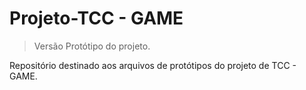 # Projeto-TCC - GAME
> Versão Protótipo do projeto.

Repositório destinado aos arquivos de protótipos do projeto de TCC - GAME.

